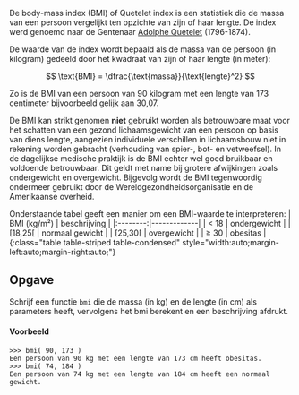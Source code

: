 De body-mass index (BMI) of Quetelet index is een statistiek die de massa van een persoon vergelijkt ten opzichte van zijn of haar lengte. De index werd genoemd naar de Gentenaar [Adolphe Quetelet](https://nl.wikipedia.org/wiki/Adolphe_Quetelet) (1796-1874). 

De waarde van de index wordt bepaald als de massa van de persoon (in kilogram) gedeeld door het kwadraat van zijn of haar lengte (in meter):

$$
\text{BMI} = \dfrac{\text{massa}}{\text{lengte}^2}
$$

Zo is de BMI van een persoon van 90 kilogram met een lengte van 173 centimeter bijvoorbeeld gelijk aan 30,07.

De BMI kan strikt genomen **niet** gebruikt worden als betrouwbare maat voor het schatten van een gezond lichaamsgewicht van een persoon op basis van diens lengte, aangezien individuele verschillen in lichaamsbouw niet in rekening worden gebracht (verhouding van spier-, bot- en vetweefsel). In de dagelijkse medische praktijk is de BMI echter wel goed bruikbaar en voldoende betrouwbaar. Dit geldt met name bij grotere afwijkingen zoals ondergewicht en overgewicht. Bijgevolg wordt de BMI tegenwoordig ondermeer gebruikt door de Wereldgezondheidsorganisatie en de Amerikaanse overheid.

Onderstaande tabel geeft een manier om een BMI-waarde te interpreteren:
| BMI (kg/m²) | beschrijving |
|:--------:|-------------|
| < 18  |    ondergewicht |
| [18,25[ |  normaal gewicht |
| [25,30[ | overgewicht |
| ≥ 30 |  obesitas |
{:class="table table-striped table-condensed" style="width:auto;margin-left:auto;margin-right:auto;"}

## Opgave
Schrijf een functie `bmi` die de massa (in kg) en de lengte (in cm) als parameters heeft, vervolgens het bmi berekent en een beschrijving afdrukt.

#### Voorbeeld
```
>>> bmi( 90, 173 )
Een persoon van 90 kg met een lengte van 173 cm heeft obesitas.
>>> bmi( 74, 184 )
Een persoon van 74 kg met een lengte van 184 cm heeft een normaal gewicht.
```